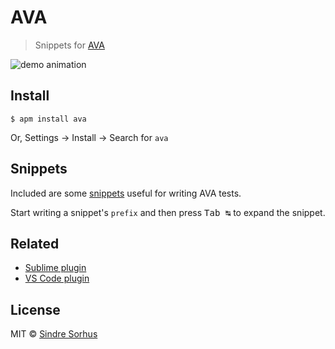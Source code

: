 # AVA

> Snippets for [AVA](https://ava.li)

![demo animation](https://github.com/sindresorhus/atom-ava/raw/master/screenshot.gif "atom-ava snippets")


## Install

```
$ apm install ava
```

Or, Settings → Install → Search for `ava`


## Snippets

Included are some [snippets](snippets/ava.json) useful for writing AVA tests.

Start writing a snippet's `prefix` and then press <kbd>Tab ↹</kbd> to expand the snippet.


## Related

- [Sublime plugin](https://github.com/sindresorhus/sublime-ava)
- [VS Code plugin](https://github.com/samverschueren/vscode-ava)


## License

MIT © [Sindre Sorhus](http://sindresorhus.com)
